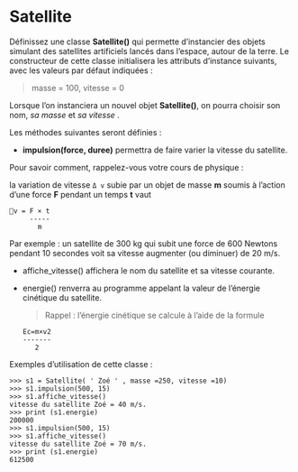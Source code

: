 # Satellite 


Définissez une classe **Satellite()** qui permette d’instancier des objets simulant des satellites
artificiels lancés dans l’espace, autour de la terre. Le constructeur de cette classe initialisera
les attributs d’instance suivants, avec les valeurs par défaut indiquées :

> masse = 100, vitesse = 0

Lorsque l’on instanciera un nouvel objet **Satellite()**, on pourra choisir son nom, _sa masse_ et _sa vitesse_ .

Les méthodes suivantes seront définies :

* **impulsion(force, duree)** permettra de faire varier la vitesse du satellite. 

Pour savoir comment, rappelez-vous votre cours de physique : 

la variation de vitesse ```Δ v``` subie par un objet de masse **m** soumis à l’action d’une force **F** pendant un temps **t** vaut 

```
v = F × t
     -----
       m
```

Par exemple : un satellite de 300 kg qui subit une force de 600 Newtons pendant 10 secondes
voit sa vitesse augmenter (ou diminuer) de 20 m/s.

* affiche_vitesse() affichera le nom du satellite et sa vitesse courante.
* energie() renverra au programme appelant la valeur de l’énergie cinétique du satellite.
    
    > Rappel : l’énergie cinétique se calcule à l’aide de la formule 
   
    ```
    Ec=m×v2
    -------
       2
    ```

Exemples d’utilisation de cette classe :

```
>>> s1 = Satellite( ' Zoé ' , masse =250, vitesse =10)
>>> s1.impulsion(500, 15)
>>> s1.affiche_vitesse()
vitesse du satellite Zoé = 40 m/s.
>>> print (s1.energie)
200000
>>> s1.impulsion(500, 15)
>>> s1.affiche_vitesse()
vitesse du satellite Zoé = 70 m/s.
>>> print (s1.energie)
612500
```